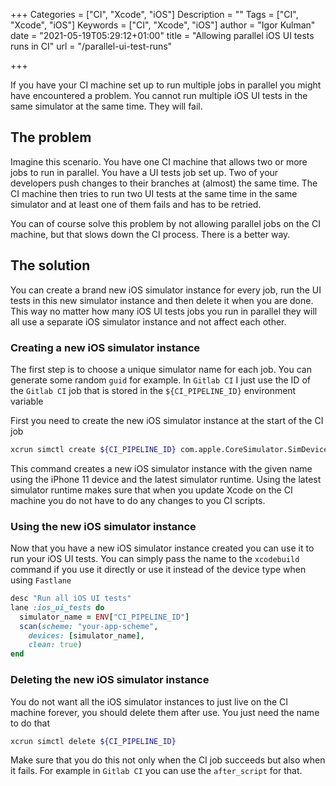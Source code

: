 +++
Categories = ["CI", "Xcode", "iOS"]
Description = ""
Tags = ["CI", "Xcode", "iOS"]
Keywords = ["CI", "Xcode", "iOS"]
author = "Igor Kulman"
date = "2021-05-19T05:29:12+01:00"
title = "Allowing parallel iOS UI tests runs in CI"
url = "/parallel-ui-test-runs"

+++

If you have your CI machine set up to run multiple jobs in parallel you might have encountered a problem. You cannot run multiple iOS UI tests in the same simulator at the same time. They will fail.

## The problem

Imagine this scenario. You have one CI machine that allows two or more jobs to run in parallel. You have a UI tests job set up. Two of your developers push changes to their branches at (almost) the same time. The CI machine then tries to run two UI tests at the same time in the same simulator and at least one of them fails and has to be retried.

You can of course solve this problem by not allowing parallel jobs on the CI machine, but that slows down the CI process. There is a better way.

## The solution

You can create a brand new iOS simulator instance for every job, run the UI tests in this new simulator instance and then delete it when you are done. This way no matter how many iOS UI tests jobs you run in parallel they will all use a separate iOS simulator instance and not affect each other.

### Creating a new iOS simulator instance

The first step is to choose a unique simulator name for each job. You can generate some random `guid` for example. In `Gitlab CI` I just use the ID of the `Gitlab CI` job that is stored in the `${CI_PIPELINE_ID}` environment variable

First you need to create the new iOS simulator instance at the start of the CI job

```bash
xcrun simctl create ${CI_PIPELINE_ID} com.apple.CoreSimulator.SimDeviceType.iPhone-11 `xcrun simctl list runtimes | grep iOS | awk '{print $NF}'`
```

This command creates a new iOS simulator instance with the given name using the iPhone 11 device and the latest simulator runtime. Using the latest simulator runtime makes sure that when you update Xcode on the CI machine you do not have to do any changes to you CI scripts.

### Using the new iOS simulator instance

Now that you have a new iOS simulator instance created you can use it to run your iOS UI tests. You can simply pass the name to the `xcodebuild` command if you use it directly or use it instead of the device type when using `Fastlane`

<!--more-->

```ruby
desc "Run all iOS UI tests"
lane :ios_ui_tests do
  simulator_name = ENV["CI_PIPELINE_ID"]
  scan(scheme: "your-app-scheme",     
    devices: [simulator_name],
    clean: true)
end
```

### Deleting the new iOS simulator instance

You do not want all the iOS simulator instances to just live on the CI machine forever, you should delete them after use. You just need the name to do that

```bash
xcrun simctl delete ${CI_PIPELINE_ID}
```

Make sure that you do this not only when the CI job succeeds but also when it fails. For example in `Gitlab CI` you can use the `after_script` for that.